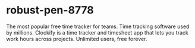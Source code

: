 # robust-pen-8778
The most popular free time tracker for teams. Time tracking software used by millions. Clockify is a time tracker and timesheet app that lets you track work hours across projects. Unlimited users, free forever.
